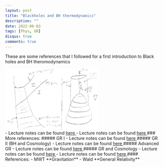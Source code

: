 ```yaml
---
layout: post
title: "Blackholes and BH thermodynamics"
description: ""
date: 2022-06-03
tags: [Phys, GR]
disqus: true
comments: true
---
```


These are some references that I followed for a first introduction to Black holes and BH theromodynamics
<div class="center-figure">
 <img src="/images/BH.png" style="width:60%">
</div>
- Lecture notes can be found  <a href="pdfs/Black holes I.pdf"> here </a>
- Lecture notes can be found  <a href="pdfs/BH.pdf"> here </a>
### More references:
##### GR I
- Lecture notes can be found  <a href="pdfs/notesgrI.pdf"> here </a>
##### GR II (BH and Cosmology)
- Lecture notes can be found  <a href="pdfs/notesgrII.pdf"> here </a>
##### Advanced GR
- Lecture notes can be found  <a href="pdfs/Advanced GR.pdf"> here </a>
##### GR and Cosmology
- Lecture notes can be found  <a href="pdfs/inflation.pdf"> here </a>
- Lecture notes can be found  <a href="pdfs/EFTlargestructure.pdf"> here </a>
<!--more-->
####  References:
- MWT **Gravitation**
- Wald **General Relativity**


